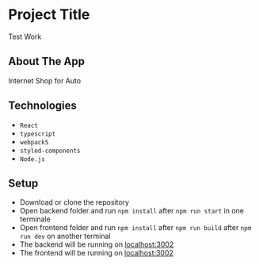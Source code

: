 # Project Title

Test Work

## About The App

Internet Shop for Auto

## Technologies

- `React`
- `typescript`
- `webpack5`
- `styled-components`
- `Node.js`

## Setup

- Download or clone the repository
- Open backend folder and run `npm install` after `npm run start` in one terminale
- Open frontend folder and run `npm install` after `npm run build` after `npm run dev` on another terminal
- The backend will be running on [localhost:3002](http://localhost:3001)
- The frontend will be running on [localhost:3002](http://localhost:3002)
